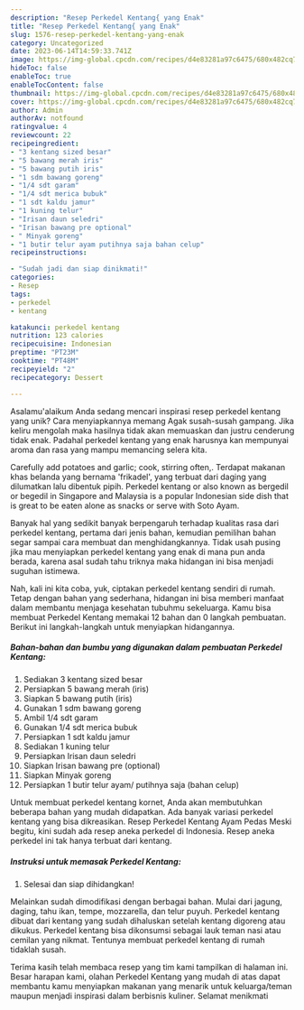 ```yaml
---
description: "Resep Perkedel Kentang{ yang Enak"
title: "Resep Perkedel Kentang{ yang Enak"
slug: 1576-resep-perkedel-kentang-yang-enak
category: Uncategorized
date: 2023-06-14T14:59:33.741Z
image: https://img-global.cpcdn.com/recipes/d4e83281a97c6475/680x482cq70/perkedel-kentang-foto-resep-utama.jpg
hideToc: false
enableToc: true
enableTocContent: false
thumbnail: https://img-global.cpcdn.com/recipes/d4e83281a97c6475/680x482cq70/perkedel-kentang-foto-resep-utama.jpg
cover: https://img-global.cpcdn.com/recipes/d4e83281a97c6475/680x482cq70/perkedel-kentang-foto-resep-utama.jpg
author: Admin
authorAv: notfound
ratingvalue: 4
reviewcount: 22
recipeingredient:
- "3 kentang sized besar"
- "5 bawang merah iris"
- "5 bawang putih iris"
- "1 sdm bawang goreng"
- "1/4 sdt garam"
- "1/4 sdt merica bubuk"
- "1 sdt kaldu jamur"
- "1 kuning telur"
- "Irisan daun seledri"
- "Irisan bawang pre optional"
- " Minyak goreng"
- "1 butir telur ayam putihnya saja bahan celup"
recipeinstructions:

- "Sudah jadi dan siap dinikmati!"
categories:
- Resep
tags:
- perkedel
- kentang

katakunci: perkedel kentang 
nutrition: 123 calories
recipecuisine: Indonesian
preptime: "PT23M"
cooktime: "PT48M"
recipeyield: "2"
recipecategory: Dessert

---
```



Asalamu'alaikum Anda sedang mencari inspirasi resep perkedel kentang yang unik? Cara menyiapkannya memang Agak susah-susah gampang. Jika keliru mengolah maka hasilnya tidak akan memuaskan dan justru cenderung tidak enak. Padahal perkedel kentang yang enak harusnya kan mempunyai aroma dan rasa yang mampu memancing selera kita.


Carefully add potatoes and garlic; cook, stirring often,. Terdapat makanan khas belanda yang bernama &#39;frikadel&#39;, yang terbuat dari daging yang dilumatkan lalu dibentuk pipih. Perkedel kentang or also known as bergedil or begedil in Singapore and Malaysia is a popular Indonesian side dish that is great to be eaten alone as snacks or serve with Soto Ayam.

Banyak hal yang sedikit banyak berpengaruh terhadap kualitas rasa dari perkedel kentang, pertama dari jenis bahan, kemudian pemilihan bahan segar sampai cara membuat dan menghidangkannya. Tidak usah pusing jika mau menyiapkan perkedel kentang yang enak di mana pun anda berada, karena asal sudah tahu triknya maka hidangan ini bisa menjadi suguhan istimewa.


Nah, kali ini kita coba, yuk, ciptakan perkedel kentang sendiri di rumah. Tetap dengan bahan yang sederhana, hidangan ini bisa memberi manfaat dalam membantu menjaga kesehatan tubuhmu sekeluarga. Kamu bisa membuat Perkedel Kentang memakai 12 bahan dan 0 langkah pembuatan. Berikut ini langkah-langkah untuk menyiapkan hidangannya.

<!--inarticleads1-->

##### Bahan-bahan dan bumbu yang digunakan dalam pembuatan Perkedel Kentang:

1. Sediakan 3 kentang sized besar
1. Persiapkan 5 bawang merah (iris)
1. Siapkan 5 bawang putih (iris)
1. Gunakan 1 sdm bawang goreng
1. Ambil 1/4 sdt garam
1. Gunakan 1/4 sdt merica bubuk
1. Persiapkan 1 sdt kaldu jamur
1. Sediakan 1 kuning telur
1. Persiapkan Irisan daun seledri
1. Siapkan Irisan bawang pre (optional)
1. Siapkan  Minyak goreng
1. Persiapkan 1 butir telur ayam/ putihnya saja (bahan celup)


Untuk membuat perkedel kentang kornet, Anda akan membutuhkan beberapa bahan yang mudah didapatkan. Ada banyak variasi perkedel kentang yang bisa dikreasikan. Resep Perkedel Kentang Ayam Pedas Meski begitu, kini sudah ada resep aneka perkedel di Indonesia. Resep aneka perkedel ini tak hanya terbuat dari kentang. 

<!--inarticleads2-->

##### Instruksi untuk memasak Perkedel Kentang:


1. Selesai dan siap dihidangkan!

Melainkan sudah dimodifikasi dengan berbagai bahan. Mulai dari jagung, daging, tahu ikan, tempe, mozzarella, dan telur puyuh. Perkedel kentang dibuat dari kentang yang sudah dihaluskan setelah kentang digoreng atau dikukus. Perkedel kentang bisa dikonsumsi sebagai lauk teman nasi atau cemilan yang nikmat. Tentunya membuat perkedel kentang di rumah tidaklah susah. 

Terima kasih telah membaca resep yang tim kami tampilkan di halaman ini. Besar harapan kami, olahan Perkedel Kentang yang mudah di atas dapat membantu kamu menyiapkan makanan yang menarik untuk keluarga/teman maupun menjadi inspirasi dalam berbisnis kuliner. Selamat menikmati
